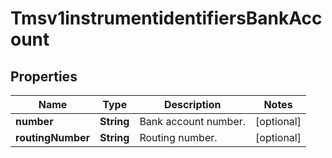 
# Tmsv1instrumentidentifiersBankAccount

## Properties
Name | Type | Description | Notes
------------ | ------------- | ------------- | -------------
**number** | **String** | Bank account number. |  [optional]
**routingNumber** | **String** | Routing number. |  [optional]



